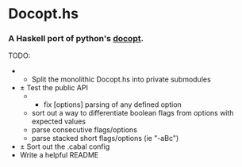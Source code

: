 # Docopt.hs

### A Haskell port of python's [docopt](http://docopt.org).

TODO: 

- + Split the monolithic Docopt.hs into private submodules
- ± Test the public API
	- + fix [options] parsing of any defined option
	- sort out a way to differentiate boolean flags from options with expected values
	- parse consecutive flags/options
	- parse stacked short flags/options (ie "-aBc")
- ± Sort out the .cabal config
- Write a helpful README